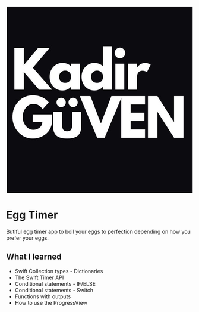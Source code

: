 <p align="center"> <img src="main.jpg" /></p>

# Egg Timer

Butiful egg timer app to boil your eggs to perfection depending on how you prefer your eggs. 

## What I  learned

* Swift Collection types - Dictionaries
* The Swift Timer API
* Conditional statements - IF/ELSE
* Conditional statements - Switch
* Functions with outputs
* How to use the ProgressView


